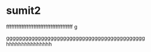 # sumit2
fffffffffffffffffffffffffffffffffffffff
g

gggggggggggggggggggggggggggggggggggggggggggg
hhhhhhhhhhhhhhh


